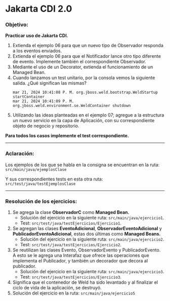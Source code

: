 
# Jakarta CDI 2.0

### Objetivo:

**Practicar uso de Jakarta CDI.**

1) Extienda el ejemplo 06 para que un nuevo tipo de Observador responda a los eventos enviados.
2) Extienda el ejemplo 06 para que el Notificador lance otro tipo diferente de evento. Implemente también el correspondiente Observador.
3) Mediante el uso de un Decorator, extienda el funcionamiento de un Managed Bean.
4) Cuando lanzamos un test unitario, por la consola vemos la siguiente salida.
   ¿Qué significan las mismas?
   ```
   mar 21, 2024 10:41:08 P. M. org.jboss.weld.bootstrap.WeldStartup startContainer
   mar 21, 2024 10:41:09 P. M. org.jboss.weld.environment.se.WeldContainer shutdown
   ```
5) Utilizando las ideas planteadas en el ejemplo 07; agregue a la estructura un
   nuevo servicio en la capa de Aplicación, con su correspondiente objeto de negocio y
   repositorio.

**Para todos los casos implemente el test correspondiente.**

- - -
### Aclaración:

Los ejemplos de los que se habla en la consigna se encuentran en la ruta: `src/main/java/ejemplosClase`

Y sus correspondientes tests en esta otra ruta: `src/test/java/testEjemplosClase`
- - -

### Resolución de los ejercicios:

1) Se agrega la clase **ObservadorC** como **Managed Bean.** 
   - Solución del ejercicio en la siguiente ruta: `src/main/java/ejercicio1`.
   - Test: `src/test/java/testEjercicios/Ejercicio1`.
2) Se agregan las clases **EventoAdicional**, **ObservadorEventoAdicional** y **PublicadorEventoAdicional**, estas 
 dos últimas como **Managed Beans.** 
   - Solución del ejercicio en la siguiente ruta: `src/main/java/ejercicio2`.
   - Test: `src/test/java/testEjercicios/Ejercicio2`.
3) Se reutilizan las clases Evento, ObservadorEvento y PublicadorEvento. A esto se le agrega una Interafaz que ofrece 
 las operaciones que implementa el Publicador, y también un decorador que decora al publicador.
   - Solución del ejercicio en la siguiente ruta: `src/main/java/ejercicio3`.
   - Test: `src/test/java/testEjercicios/Ejercicio3`.
4) Significa que el contenedor de Weld ha sido levantado y al finalizar el ciclo de vida de la aplicación, se destruyó.
5) Solución del ejercicio en la ruta: `src/main/java/ejercicio5`

